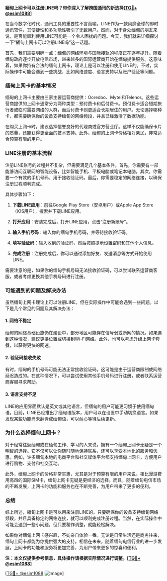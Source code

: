 **緬甸上网卡可以注册LINE吗？带你深入了解跨国通讯的新选择[[TG💪+ @esim1088](https://t.me/s/esim1088)]**

在当今数字化时代，通讯工具的重要性不言而喻。LINE作为一款风靡全球的即时通讯软件，其便捷性和多功能性吸引了无数用户。然而，对于身处缅甸的朋友来说，是否能顺利使用LINE可能是一个令人困扰的问题。今天，我们就来详细探讨一下“緬甸上网卡可以注册LINE吗”这一话题。

首先，我们需要明确一点：缅甸的网络环境与国际接轨的程度正在逐年提升。随着缅甸政府逐步开放电信市场，越来越多的国际运营商开始在缅甸提供服务。这意味着，如果你持有合法的缅甸上网卡，理论上是可以注册和使用LINE的。不过，实际操作中可能会遇到一些挑战，比如网络速度、语言支持以及账户验证等问题。

### **缅甸上网卡的基本情况**

缅甸的上网卡主要由三家主要运营商提供：Ooredoo、Mytel和Telenor。这些运营商提供的上网卡通常分为两种类型：预付费卡和后付费卡。预付费卡适合短期旅行者或临时需要网络的人群，而后付费卡则更适合长期居住的用户。无论选择哪种卡，都需要确保你的设备支持缅甸的网络频段，并且已经激活了数据功能。

在购买上网卡时，建议选择信誉良好的代理商或官方营业厅。这样不仅能确保卡片的质量，还能获得更全面的技术支持。此外，缅甸的上网卡价格相对亲民，非常适合预算有限的用户。

### **LINE注册的基本流程**

注册LINE账号的过程并不复杂，但需要满足几个基本条件。首先，你需要有一部能够访问互联网的智能设备，比如智能手机、平板电脑或笔记本电脑。其次，你需要一个有效的手机号码，用于接收验证码。最后，你需要稳定的网络连接，以确保注册过程顺利完成。

具体步骤如下：

1. **下载LINE应用**：前往Google Play Store（安卓用户）或Apple App Store（iOS用户），搜索并下载LINE应用。
   
2. **打开应用**：安装完成后，打开LINE应用，点击“注册新账号”。

3. **输入手机号码**：输入你的缅甸手机号码，并等待接收验证码。

4. **填写验证码**：输入收到的验证码，然后按照提示设置密码和其他个人信息。

5. **完成注册**：注册完成后，你可以通过添加好友、发送消息等方式开始使用LINE。

需要注意的是，如果你的缅甸手机号码无法接收验证码，可以尝试联系运营商客服，或者考虑更换其他手机号码进行注册。

### **可能遇到的问题及解决办法**

虽然缅甸上网卡理论上可以注册LINE，但在实际操作中可能会遇到一些问题。以下是几个常见的问题及其解决办法：

#### **1. 网络不稳定**
缅甸的网络基础设施仍在建设中，部分地区可能存在信号弱或断网的情况。如果遇到这种情况，建议更换位置或切换到Wi-Fi网络。此外，也可以考虑升级上网卡套餐，以获得更快的网速。

#### **2. 验证码接收失败**
有时，缅甸的手机号码可能无法正常接收验证码。这可能是由于运营商限制或网络延迟造成的。在这种情况下，可以尝试使用其他手机号码进行注册，或者联系运营商客服寻求帮助。

#### **3. 语言支持不足**
LINE的应用界面默认是英文或其他语言，但缅甸的用户可能更习惯于使用缅甸语。目前，LINE已经推出了缅甸语版本，用户可以在设置中手动切换语言。如果发现某些功能尚未翻译成缅甸语，可以耐心等待后续更新。

### **为什么选择缅甸上网卡？**

对于经常往返缅甸或在缅甸工作、学习的人来说，拥有一个缅甸上网卡无疑是一个明智的选择。它不仅可以让你随时随地保持联系，还可以享受本地化的服务和优惠。例如，许多缅甸本地的电商平台和社交媒体平台都支持缅甸上网卡，方便用户进行购物、支付和社交互动。

此外，缅甸上网卡的价格非常实惠，尤其是对于预算有限的用户来说。相比漫游费用高昂的国际SIM卡，缅甸上网卡无疑是更经济的选择。而且，随着缅甸电信市场的不断发展，上网卡的功能和服务也在不断完善，为用户带来了更多的便利。

### **总结**

综上所述，緬甸上网卡是可以用来注册LINE的。只要确保你的设备支持缅甸网络频段，并且具备稳定的网络连接，就可以顺利完成注册过程。当然，在实际操作中可能会遇到一些小问题，但只要稍作调整，就能轻松解决。

如果你对缅甸上网卡感兴趣，不妨亲自体验一番。无论是日常生活还是商务往来，缅甸上网卡都能为你提供强大的支持。相信在未来，随着缅甸电信行业的进一步发展，上网卡的功能和服务将更加完善，为用户带来更多的惊喜和便利。

**注：本文仅提供参考信息，具体操作请根据实际情况进行调整。[[TG💪+ @esim1088](https://t.me/s/esim1088)]**

[[TG💪+ @esim1088](https://t.me/s/esim1088) ![Image](https://i.postimg.cc/4NQfJmqS/Snipaste-2025-05-13-00-14-12.png)]